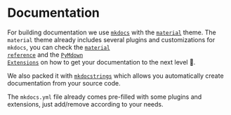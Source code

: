# Documentation

For building documentation we use <a href="https://www.mkdocs.org/" target="_blank"><code>mkdocs</code></a> with
the <a href="https://squidfunk.github.io/mkdocs-material/getting-started/" target="_blank"><code>material</code></a>
theme. The `material` theme already includes several plugins and customizations for `mkdocs`, you can check the
<a href="https://squidfunk.github.io/mkdocs-material/reference/" target="_blank"><code>material reference</code></a>
and the <a href="https://facelessuser.github.io/pymdown-extensions/" target="_blank"><code>PyMdown Extensions</code></a>
on how to get your documentation to the next level 🚀.

We also packed it with <a href="https://mkdocstrings.github.io/" target="_blank"><code>mkdocstrings</code></a>
which allows you automatically create documentation from your source code.

The `mkdocs.yml` file already comes pre-filled with some plugins and extensions, just add/remove according to your needs.
